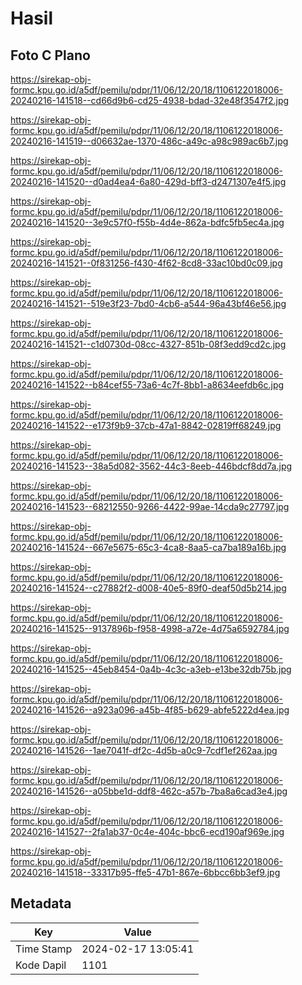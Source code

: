 # Hasil

## Foto C Plano

https://sirekap-obj-formc.kpu.go.id/a5df/pemilu/pdpr/11/06/12/20/18/1106122018006-20240216-141518--cd66d9b6-cd25-4938-bdad-32e48f3547f2.jpg

https://sirekap-obj-formc.kpu.go.id/a5df/pemilu/pdpr/11/06/12/20/18/1106122018006-20240216-141519--d06632ae-1370-486c-a49c-a98c989ac6b7.jpg

https://sirekap-obj-formc.kpu.go.id/a5df/pemilu/pdpr/11/06/12/20/18/1106122018006-20240216-141520--d0ad4ea4-6a80-429d-bff3-d2471307e4f5.jpg

https://sirekap-obj-formc.kpu.go.id/a5df/pemilu/pdpr/11/06/12/20/18/1106122018006-20240216-141520--3e9c57f0-f55b-4d4e-862a-bdfc5fb5ec4a.jpg

https://sirekap-obj-formc.kpu.go.id/a5df/pemilu/pdpr/11/06/12/20/18/1106122018006-20240216-141521--0f831256-f430-4f62-8cd8-33ac10bd0c09.jpg

https://sirekap-obj-formc.kpu.go.id/a5df/pemilu/pdpr/11/06/12/20/18/1106122018006-20240216-141521--519e3f23-7bd0-4cb6-a544-96a43bf46e56.jpg

https://sirekap-obj-formc.kpu.go.id/a5df/pemilu/pdpr/11/06/12/20/18/1106122018006-20240216-141521--c1d0730d-08cc-4327-851b-08f3edd9cd2c.jpg

https://sirekap-obj-formc.kpu.go.id/a5df/pemilu/pdpr/11/06/12/20/18/1106122018006-20240216-141522--b84cef55-73a6-4c7f-8bb1-a8634eefdb6c.jpg

https://sirekap-obj-formc.kpu.go.id/a5df/pemilu/pdpr/11/06/12/20/18/1106122018006-20240216-141522--e173f9b9-37cb-47a1-8842-02819ff68249.jpg

https://sirekap-obj-formc.kpu.go.id/a5df/pemilu/pdpr/11/06/12/20/18/1106122018006-20240216-141523--38a5d082-3562-44c3-8eeb-446bdcf8dd7a.jpg

https://sirekap-obj-formc.kpu.go.id/a5df/pemilu/pdpr/11/06/12/20/18/1106122018006-20240216-141523--68212550-9266-4422-99ae-14cda9c27797.jpg

https://sirekap-obj-formc.kpu.go.id/a5df/pemilu/pdpr/11/06/12/20/18/1106122018006-20240216-141524--667e5675-65c3-4ca8-8aa5-ca7ba189a16b.jpg

https://sirekap-obj-formc.kpu.go.id/a5df/pemilu/pdpr/11/06/12/20/18/1106122018006-20240216-141524--c27882f2-d008-40e5-89f0-deaf50d5b214.jpg

https://sirekap-obj-formc.kpu.go.id/a5df/pemilu/pdpr/11/06/12/20/18/1106122018006-20240216-141525--9137896b-f958-4998-a72e-4d75a6592784.jpg

https://sirekap-obj-formc.kpu.go.id/a5df/pemilu/pdpr/11/06/12/20/18/1106122018006-20240216-141525--45eb8454-0a4b-4c3c-a3eb-e13be32db75b.jpg

https://sirekap-obj-formc.kpu.go.id/a5df/pemilu/pdpr/11/06/12/20/18/1106122018006-20240216-141526--a923a096-a45b-4f85-b629-abfe5222d4ea.jpg

https://sirekap-obj-formc.kpu.go.id/a5df/pemilu/pdpr/11/06/12/20/18/1106122018006-20240216-141526--1ae7041f-df2c-4d5b-a0c9-7cdf1ef262aa.jpg

https://sirekap-obj-formc.kpu.go.id/a5df/pemilu/pdpr/11/06/12/20/18/1106122018006-20240216-141526--a05bbe1d-ddf8-462c-a57b-7ba8a6cad3e4.jpg

https://sirekap-obj-formc.kpu.go.id/a5df/pemilu/pdpr/11/06/12/20/18/1106122018006-20240216-141527--2fa1ab37-0c4e-404c-bbc6-ecd190af969e.jpg

https://sirekap-obj-formc.kpu.go.id/a5df/pemilu/pdpr/11/06/12/20/18/1106122018006-20240216-141518--33317b95-ffe5-47b1-867e-6bbcc6bb3ef9.jpg


## Metadata

| Key        | Value               |
| ---------- | ------------------- |
| Time Stamp | 2024-02-17 13:05:41 |
| Kode Dapil | 1101                |




